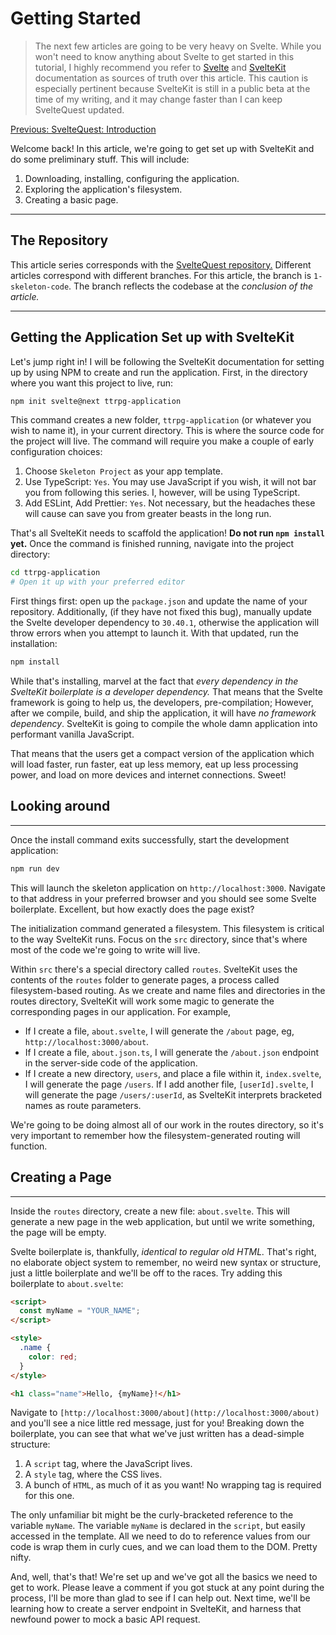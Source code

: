 # Getting Started

> The next few articles are going to be very heavy on Svelte. While you won't need to know anything about Svelte to get started in this tutorial, I highly recommend you refer to [Svelte](https://svelte.dev/docs) and [SvelteKit](https://kit.svelte.dev/doc) documentation as sources of truth over this article. This caution is especially pertinent because SvelteKit is still in a public beta at the time of my writing, and it may change faster than I can keep SvelteQuest updated.
> 

[Previous: SvelteQuest: Introduction](https://medium.com/@jack.dixon.ryan/sveltequest-an-introduction-a9260e44b693)

Welcome back! In this article, we're going to get set up with SvelteKit and do some preliminary stuff. This will include: 

1. Downloading, installing, configuring the application. 
2. Exploring the application's filesystem. 
3. Creating a basic page. 

---

## The Repository

This article series corresponds with the [SvelteQuest repository.](https://github.com/jackdixonryan/SvelteQuest) Different articles correspond with different branches. For this article, the branch is `1-skeleton-code`. The branch reflects the codebase at the *conclusion of the article.*

---

## Getting the Application Set up with SvelteKit

Let's jump right in! I will be following the SvelteKit documentation for setting up by using NPM to create and run the application. First, in the directory where you want this project to live, run:

```bash
npm init svelte@next ttrpg-application
```

This command creates a new folder, `ttrpg-application` (or whatever you wish to name it), in your current directory. This is where the source code for the project will live. The command will require you make a couple of early configuration choices:

1. Choose `Skeleton Project` as your app template. 
2. Use TypeScript: `Yes`. You may use JavaScript if you wish, it will not bar you from following this series. I, however, will be using TypeScript.
3. Add ESLint, Add Prettier: `Yes`. Not necessary, but the headaches these will cause can save you from greater beasts in the long run.

That's all SvelteKit needs to scaffold the application! **Do not run `npm install` yet.** Once the command is finished running, navigate into the project directory:

```bash
cd ttrpg-application
# Open it up with your preferred editor
```

First things first: open up the `package.json` and update the name of your repository. Additionally, (if they have not fixed this bug), manually update the Svelte developer dependency to `30.40.1`, otherwise the application will throw errors when you attempt to launch it. With that updated, run the installation:

```bash
npm install
```

While that's installing, marvel at the fact that *every dependency in the SvelteKit boilerplate is a developer dependency.* That means that the Svelte framework is going to help us, the developers, pre-compilation; However, after we compile, build, and ship the application, it will have *no framework dependency*. SvelteKit is going to compile the whole damn application into performant vanilla JavaScript. 

That means that the users get a compact version of the application which will load faster, run faster, eat up less memory, eat up less processing power, and load on more devices and internet connections. Sweet!

## Looking around

---

Once the install command exits successfully, start the development application:

```bash
npm run dev
```

This will launch the skeleton application on `http://localhost:3000`. Navigate to that address in your preferred browser and you should see some Svelte boilerplate. Excellent, but how exactly does the page exist?

The initialization command generated a filesystem. This filesystem is critical to the way SvelteKit runs. Focus on the `src` directory, since that's where most of the code we're going to write will live.

Within `src` there's a special directory called `routes`. SvelteKit uses the contents of the `routes` folder to generate pages, a process called filesystem-based routing. As we create and name files and directories in the routes directory, SvelteKit will work some magic to generate the corresponding pages in our application. For example, 

- If I create a file, `about.svelte`, I will generate the `/about` page, eg, `http://localhost:3000/about`.
- If I create a file, `about.json.ts`, I will generate the `/about.json` endpoint in the server-side code of the application.
- If I create a new directory, `users`, and place a file within it, `index.svelte`, I will generate the page `/users`. If I add another file, `[userId].svelte`, I will generate the page `/users/:userId`, as SvelteKit interprets bracketed names as route parameters.

We're going to be doing almost all of our work in the routes directory, so it's very important to remember how the filesystem-generated routing will function. 

## Creating a Page

---

Inside the `routes` directory, create a new file: `about.svelte`. This will generate a new page in the web application, but until we write something, the page will be empty. 

Svelte boilerplate is, thankfully, *identical to regular old HTML.* That's right, no elaborate object system to remember, no weird new syntax or structure, just a little boilerplate and we'll be off to the races. Try adding this boilerplate to `about.svelte`:

```html
<script>
  const myName = "YOUR_NAME";
</script>

<style>
  .name {
    color: red;
  }
</style>

<h1 class="name">Hello, {myName}!</h1>
```

Navigate to `[http://localhost:3000/about](http://localhost:3000/about)` and you'll see a nice little red message, just for you! Breaking down the boilerplate, you can see that what we've just written has a dead-simple structure:

1. A `script` tag, where the JavaScript lives.
2. A `style` tag, where the CSS lives.
3. A bunch of `HTML`, as much of it as you want! No wrapping tag is required for this one.

The only unfamiliar bit might be the curly-bracketed reference to the variable `myName`. The variable `myName` is declared in the `script`, but easily accessed in the template. All we need to do to reference values from our code is wrap them in curly cues, and we can load them to the DOM. Pretty nifty. 

And, well, that's that! We're set up and we've got all the basics we need to get to work. Please leave a comment if you got stuck at any point during the process, I'll be more than glad to see if I can help out. Next time, we'll be learning how to create a server endpoint in SvelteKit, and harness that newfound power to mock a basic API request.
